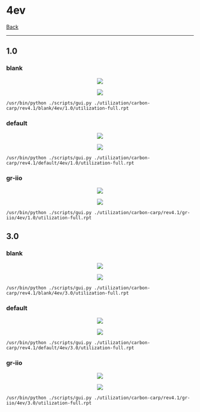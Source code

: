 # 4ev

[Back](<../rev4.1.md>)

---

## 1.0
### blank

<p align="center">
	<img src="../../../../images/carbon-carp/rev4.1/blank/4ev/1.0/table.jpg" />
</p>

<p align="center">
	<img src="../../../../images/carbon-carp/rev4.1/blank/4ev/1.0/graph.png" />
</p>

`/usr/bin/python ./scripts/gui.py ./utilization/carbon-carp/rev4.1/blank/4ev/1.0/utilization-full.rpt`

### default

<p align="center">
	<img src="../../../../images/carbon-carp/rev4.1/default/4ev/1.0/table.jpg" />
</p>

<p align="center">
	<img src="../../../../images/carbon-carp/rev4.1/default/4ev/1.0/graph.png" />
</p>

`/usr/bin/python ./scripts/gui.py ./utilization/carbon-carp/rev4.1/default/4ev/1.0/utilization-full.rpt`

### gr-iio

<p align="center">
	<img src="../../../../images/carbon-carp/rev4.1/gr-iio/4ev/1.0/table.jpg" />
</p>

<p align="center">
	<img src="../../../../images/carbon-carp/rev4.1/gr-iio/4ev/1.0/graph.png" />
</p>

`/usr/bin/python ./scripts/gui.py ./utilization/carbon-carp/rev4.1/gr-iio/4ev/1.0/utilization-full.rpt`

## 3.0
### blank

<p align="center">
	<img src="../../../../images/carbon-carp/rev4.1/blank/4ev/3.0/table.jpg" />
</p>

<p align="center">
	<img src="../../../../images/carbon-carp/rev4.1/blank/4ev/3.0/graph.png" />
</p>

`/usr/bin/python ./scripts/gui.py ./utilization/carbon-carp/rev4.1/blank/4ev/3.0/utilization-full.rpt`

### default

<p align="center">
	<img src="../../../../images/carbon-carp/rev4.1/default/4ev/3.0/table.jpg" />
</p>

<p align="center">
	<img src="../../../../images/carbon-carp/rev4.1/default/4ev/3.0/graph.png" />
</p>

`/usr/bin/python ./scripts/gui.py ./utilization/carbon-carp/rev4.1/default/4ev/3.0/utilization-full.rpt`

### gr-iio

<p align="center">
	<img src="../../../../images/carbon-carp/rev4.1/gr-iio/4ev/3.0/table.jpg" />
</p>

<p align="center">
	<img src="../../../../images/carbon-carp/rev4.1/gr-iio/4ev/3.0/graph.png" />
</p>

`/usr/bin/python ./scripts/gui.py ./utilization/carbon-carp/rev4.1/gr-iio/4ev/3.0/utilization-full.rpt`

